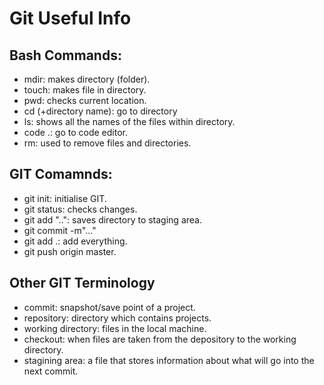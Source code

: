 # Git Useful Info


## Bash Commands:
- mdir: makes directory (folder).
- touch: makes file in directory.
- pwd: checks current location. 
- cd (+directory name): go to directory
- ls: shows all the names of the files within directory.
- code .: go to code editor.
- rm: used to remove files and directories.


## GIT Comamnds:

- git init: initialise GIT.
- git status: checks changes.
- git add "..": saves directory to staging area.
- git commit -m"..." 
- git add .: add everything.
- git push origin master.
## Other GIT Terminology

- commit: snapshot/save point of a project.
- repository: directory which contains projects.
- working directory: files in the local machine.
- checkout: when files are taken from the depository to the working    directory.
- stagining area: a file that stores information about what will go into the next commit.